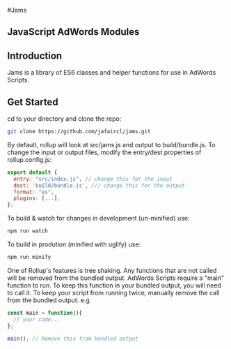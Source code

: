 #Jams
## JavaScript AdWords Modules

## Introduction

Jams is a library of ES6 classes and helper functions for use in AdWords Scripts.

## Get Started

cd to your directory and clone the repo:

```sh
git clone https://github.com/jafaircl/jams.git
```

By default, rollup will look at src/jams.js and output to build/bundle.js. To change the input or output files, modify the entry/dest properties of rollup.config.js:

```javascript
export default {
  entry: "src/index.js", // change this for the input
  dest: 'build/bundle.js', /// change this for the output
  format: "es",
  plugins: [...],
};
```

To build & watch for changes in development (un-minified) use:

```sh
npm run watch
```

To build in prodution (minified with uglify) use:

```sh
npm run minify
```

One of Rollup's features is tree shaking. Any functions that are not called will be removed from the bundled output. AdWords Scripts require a "main" function to run. To keep this function in your bundled output, you will need to call it. To keep your script from running twice, manually remove the call from the bundled output. e.g.

```javascript
const main = function(){
  // your code...
};

main(); // Remove this from bundled output
```
